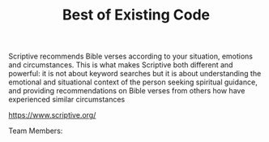 ﻿---
title: Best of Existing Code
intro: Scriptive
---
Scriptive recommends Bible verses according to your situation, emotions and circumstances. This is what makes Scriptive both different and powerful: it is not about keyword searches but it is about understanding the emotional and situational context of the person seeking spiritual guidance, and providing recommendations on Bible verses from others how have experienced similar circumstances

https://www.scriptive.org/

Team Members:



